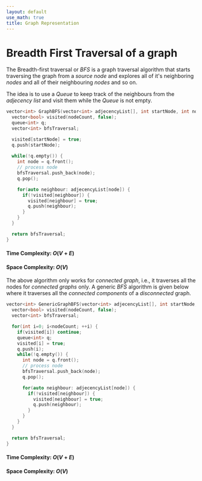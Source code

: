 ```yaml
---
layout: default
use_math: true
title: Graph Representation
---
```


# Breadth First Traversal of a graph

The Breadth-first traversal or $BFS$ is a graph traversal algorithm that starts traversing the graph from a $source\ node$ and explores all of it's neighboring $nodes$ and all of their neighbouring $nodes$ and so on.

The idea is to use a $Queue$ to keep track of the neighbours from the $adjecency\ list$ and visit them while the $Queue$ is not empty.

```cpp
vector<int> GraphBFS(vector<int> adjecencyList[], int startNode, int nodeCount) {
  vector<bool> visited(nodeCount, false);
  queue<int> q;
  vector<int> bfsTraversal;

  visited[startNode] = true;
  q.push(startNode);
  
  while(!q.empty()) {
    int node = q.front();
    // process node
    bfsTraversal.push_back(node);
    q.pop();

    for(auto neighbour: adjecencyList[node]) {
      if(!visited[neighbour]) {
        visited[neighbour] = true;
        q.push(neighbour);
      }
    }
  }

  return bfsTraversal;
}
```

#### Time Complexity: $O(V + E)$
#### Space Complexity: $O(V)$

The above algorithm only works for $connected\ graph$, i.e., it traverses all the nodes for $connected\ graphs$ only. A generic $BFS$ algorithm is given below where it traverses all the $connected\ components$ of a $disconnected$ graph.

```cpp
vector<int> GenericGraphBFS(vector<int> adjecencyList[], int startNode, int nodeCount) {
  vector<bool> visited(nodeCount, false);
  vector<int> bfsTraversal;

  for(int i=0; i<nodeCount; ++i) {
    if(visited[i]) continue;
    queue<int> q;
    visited[i] = true;
    q.push(i);
    while(!q.empty()) {
      int node = q.front();
      // process node
      bfsTraversal.push_back(node);
      q.pop();

      for(auto neighbour: adjecencyList[node]) {
        if(!visited[neighbour]) {
          visited[neighbour] = true;
          q.push(neighbour);
        }
      }
    }
  }

  return bfsTraversal;
}
```

#### Time Complexity: $O(V + E)$
#### Space Complexity: $O(V)$
